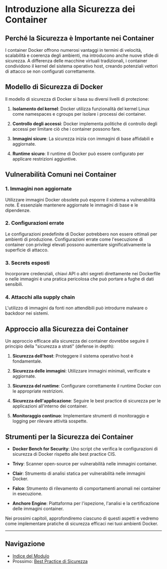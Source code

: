 # Introduzione alla Sicurezza dei Container

## Perché la Sicurezza è Importante nei Container

I container Docker offrono numerosi vantaggi in termini di velocità, scalabilità e coerenza degli ambienti, ma introducono anche nuove sfide di sicurezza. A differenza delle macchine virtuali tradizionali, i container condividono il kernel del sistema operativo host, creando potenziali vettori di attacco se non configurati correttamente.

## Modello di Sicurezza di Docker

Il modello di sicurezza di Docker si basa su diversi livelli di protezione:

1. **Isolamento del kernel**: Docker utilizza funzionalità del kernel Linux come namespaces e cgroups per isolare i processi dei container.

2. **Controllo degli accessi**: Docker implementa politiche di controllo degli accessi per limitare ciò che i container possono fare.

3. **Immagini sicure**: La sicurezza inizia con immagini di base affidabili e aggiornate.

4. **Runtime sicuro**: Il runtime di Docker può essere configurato per applicare restrizioni aggiuntive.

## Vulnerabilità Comuni nei Container

### 1. Immagini non aggiornate

Utilizzare immagini Docker obsolete può esporre il sistema a vulnerabilità note. È essenziale mantenere aggiornate le immagini di base e le dipendenze.

### 2. Configurazioni errate

Le configurazioni predefinite di Docker potrebbero non essere ottimali per ambienti di produzione. Configurazioni errate come l'esecuzione di container con privilegi elevati possono aumentare significativamente la superficie di attacco.

### 3. Secrets esposti

Incorporare credenziali, chiavi API o altri segreti direttamente nei Dockerfile o nelle immagini è una pratica pericolosa che può portare a fughe di dati sensibili.

### 4. Attacchi alla supply chain

L'utilizzo di immagini da fonti non attendibili può introdurre malware o backdoor nei sistemi.

## Approccio alla Sicurezza dei Container

Un approccio efficace alla sicurezza dei container dovrebbe seguire il principio della "sicurezza a strati" (defense in depth):

1. **Sicurezza dell'host**: Proteggere il sistema operativo host è fondamentale.

2. **Sicurezza delle immagini**: Utilizzare immagini minimali, verificate e aggiornate.

3. **Sicurezza del runtime**: Configurare correttamente il runtime Docker con le appropriate restrizioni.

4. **Sicurezza dell'applicazione**: Seguire le best practice di sicurezza per le applicazioni all'interno dei container.

5. **Monitoraggio continuo**: Implementare strumenti di monitoraggio e logging per rilevare attività sospette.

## Strumenti per la Sicurezza dei Container

- **Docker Bench for Security**: Uno script che verifica le configurazioni di sicurezza di Docker rispetto alle best practice CIS.

- **Trivy**: Scanner open-source per vulnerabilità nelle immagini container.

- **Clair**: Strumento di analisi statica per vulnerabilità nelle immagini Docker.

- **Falco**: Strumento di rilevamento di comportamenti anomali nei container in esecuzione.

- **Anchore Engine**: Piattaforma per l'ispezione, l'analisi e la certificazione delle immagini container.

Nei prossimi capitoli, approfondiremo ciascuno di questi aspetti e vedremo come implementare pratiche di sicurezza efficaci nei tuoi ambienti Docker.

---

## Navigazione

- [Indice del Modulo](./README.md)
- Prossimo: [Best Practice di Sicurezza](./02-BestPractice.md)